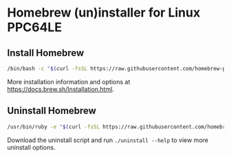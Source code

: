 # Homebrew (un)installer for Linux PPC64LE

## Install Homebrew

```bash
/bin/bash -c "$(curl -fsSL https://raw.githubusercontent.com/homebrew-ppc64le/install/master/install.sh)"
```

More installation information and options at https://docs.brew.sh/Installation.html.

## Uninstall Homebrew

```bash
/usr/bin/ruby -e "$(curl -fsSL https://raw.githubusercontent.com/homebrew-ppc64le/install/master/uninstall)"
```

Download the uninstall script and run `./uninstall --help` to view more uninstall options.
